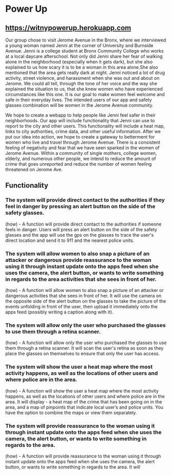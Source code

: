 # Power Up
## https://witnypowerup.herokuapp.com
Our group chose to visit Jerome Avenue in the Bronx, where we interviewed a young woman named Jenni at the corner of University and Burnside Avenue. Jenni is a college student at Bronx Community College who works at a local daycare afterschool. Not only did Jenni share her fear of walking alone in the neighborhood (especially when it gets dark), but she also explained to us how scary it is to be a woman in this area alone.She also mentioned that the area gets really dark at night. Jenni noticed a lot of drug activity, street violence, and harassment when she was out and about on Jerome. We could all tell, through the tone of her voice and the way she explained the situation to us, that she knew women who have experienced circumstances like this one. It is our goal to make women feel welcome and safe in their everyday lives. The intended users of our app and safety glasses combination will be women in the Jerome Avenue community.

We hope to create a webapp to help people like Jenni feel safer in their neighborhoods. Our app will include functionality that Jenni can use to report to the city and other users. This functionality will include a heat map, links to city authorities, crime data, and other useful information. After we put our idea into action, we hope to create a gateway to betterment for women who live and travel through Jerome Avenue. There is a consistent feeling of negativity and fear that we have seen sparked in the women of Jerome Avenue. Within a community of single mothers, college women, elderly, and numerous other people, we intend to reduce the amount of crime that goes unreported and reduce the number of women feeling threatened on Jerome Ave.




## Functionality
### The system will provide direct contact to the authorities if they feel in danger by pressing an alert button on the side of the safety glasses.
(how) - A function will provide direct contact to the authorities if someone feels in danger. Users will press an alert button on the side of the safety glasses and the app will use the gps on the glasses to trace the user's direct location and send it to 911 and the nearest police units.

### The system will allow women to also snap a picture of an attacker or dangerous provide reassurance to the woman using it through instant update onto the apps feed when she uses the camera, the alert button, or wants to write something in regards to the area activities that she sees in front of her.
(how) - A function will allow women to also snap a picture of an attacker or dangerous activities that she sees in front of her. It will use the camera on the opposite side of the alert button on the glasses to take the picture of the events unfolding in front of the user, then upload it immediately onto the apps feed (possibly writing a caption along with it).

### The system will allow only the user who purchased the glasses to use them through a retina scanner.
(how) - A function will allow only the user who purchased the glasses to use them through a retina scanner. It will scan the user's retina as soon as they place the glasses on themselves to ensure that only the user has access.

### The system will show the user a heat map where the most activity happens, as well as the locations of other users and where police are in the area. 
(how) - A function will show the user a heat map where the most activity happens, as well as the locations of other users and where police are in the area. It will display - a heat map of the crime that has been going on in the area, and a map of pinpoints that indicate local user’s and police units. You have the option to combine the maps or view them separately.

### The system will provide reassurance to the woman using it through instant update onto the apps feed when she uses the camera, the alert button, or wants to write something in regards to the area.
(how) - A function will provide reassurance to the woman using it through instant update onto the apps feed when she uses the camera, the alert button, or wants to write something in regards to the area. It will 
